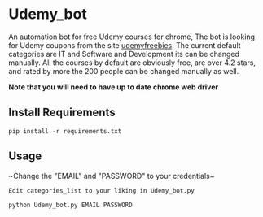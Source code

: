 # Udemy_bot
An automation bot for free Udemy courses for chrome,
The bot is looking for Udemy coupons from the site [udemyfreebies](https://www.udemyfreebies.com/).
The current default categories are IT and Software and Development its can be changed manually.
All the courses by default are obviously free, are over 4.2 stars, and rated by more the 200 people can be changed manually as well.

__Note that you will need to have up to date chrome web driver__

## Install Requirements
```
pip install -r requirements.txt
```

## Usage 
  
~Change the "EMAIL" and "PASSWORD" to your credentials~

```
Edit categories_list to your liking in Udemy_bot.py

python Udemy_bot.py EMAIL PASSWORD
```
